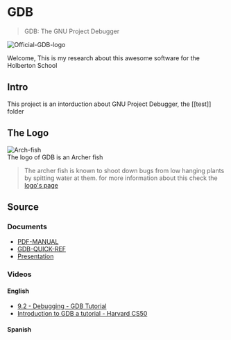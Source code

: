 # GDB
> GDB: The GNU Project Debugger

![Official-GDB-logo](https://www.sourceware.org/gdb/images/archer.svg)

Welcome, This is my research about this awesome software for the Holberton School

## Intro
This project is an intorduction about GNU Project Debugger, the [[test]] folder

## The Logo
![Arch-fish](https://i.imgur.com/6xd9QwW.gif)  
The logo of GDB is an Archer fish
> The archer fish is known to shoot down bugs from low hanging plants by spitting water at them. 
for more information about this check the [logo's page][logo-info]

## Source
### Documents
* [PDF-MANUAL][manual]
* [GDB-QUICK-REF][qref1]
* [Presentation][slider]
### Videos
#### English
* [9.2 - Debugging - GDB Tutorial][youtube-Chris-Bourke]
* [Introduction to GDB a tutorial - Harvard CS50][youtube-loveuala]
#### Spanish

<!--links-->
[manual]:https://sourceware.org/gdb/current/onlinedocs/gdb.pdf
[qref1]:https://users.ece.utexas.edu/~adnan/gdb-refcard.pdf
[youtube-Chris-Bourke]:https://www.youtube.com/watch?v=bWH-nL7v5F4
[youtube-loveuala]:https://www.youtube.com/watch?v=sCtY--xRUyI
[logo-info]:https://www.sourceware.org/gdb/mascot/
[slider]:https://docs.google.com/presentation/d/1CAL3Pbv0ti_6yp8Im5O9Ov-vmtcUpQ14EM8IPQNGBy8/edit?usp=sharing
